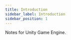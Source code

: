 ```yaml
---
title: Introduction
sidebar_label: Introduction
sidebar_position: 1
---
```


Notes for Unity Game Engine.
